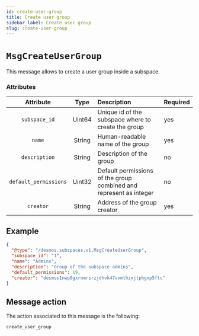 ```yaml
---
id: create-user-group
title: Create user group
sidebar_label: Create user group
slug: create-user-group
---
```


# `MsgCreateUserGroup`
This message allows to create a user group inside a subspace.

### Attributes
|       Attribute       |  Type  | Description                                                        | Required |
|:---------------------:|:------:|:-------------------------------------------------------------------|:---------|
|     `subspace_id`     | Uint64 | Unique id of the subspace where to create the group                | yes      |
|        `name`         | String | Human-readable name of the group                                   | yes      |
|     `description`     | String | Description of the group                                           | no       |
| `default_permissions` | Uint32 | Default permissions of the group combined and represent as integer | no       |
|   `creator`           | String | Address of the group creator                                       | yes      |

## Example
````json
{
  "@type": "/desmos.subspaces.v1.MsgCreateUserGroup",
  "subspace_id": "1",
  "name": "Admins",
  "description": "Group of the subspace admins",
  "default_permissions": 19,
  "creator": "desmos1nwp8gxrnmrsrzjdhvk47vvmthzxjtphgxp5ftc"
}
````

## Message action
The action associated to this message is the following:
```
create_user_group
```